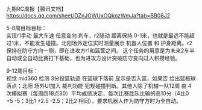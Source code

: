 九期RC周报【腾讯文档】  
https://docs.qq.com/sheet/DZnJGWUxOQkpzWmJa?tab=BB08J2  

5-8周目标目标：  
实现r1手动 最大车速 任意变向 刹车，r2随动 距离保持 0-1米，也就是最远不能超过1米，不能发生碰撞。北阳场外定位实时测量展示 机器人位置 和 护身距离。r2保持在防守方向一侧，即在进攻方r1和篮筐之间。 这个任务的用意是为未来2车半自动或全自动比赛打下基础，也为进攻方设计突破防守变向过人积攒经验。 

9-12周目标：  
视觉 mid360 检测 3分投篮轨迹 在篮球下落前 显示是否入篮，如果否 给出篮板球落点；北阳 场外UI加入 裁判功能 犯规碰撞判断。其他人除了机械一队12周 由 4次模拟赛（每周四18点30）平均成绩决定，每次比赛胜队比输的高10分（4比0 +5 -5；3比1 +2.5 -2.5；2比2 相同），要求机器人作为防守方时为全自动。  

